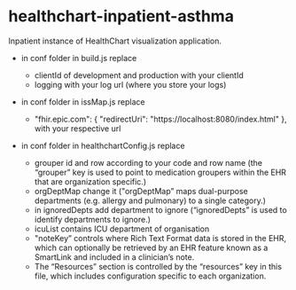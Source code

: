 # healthchart-inpatient-asthma
Inpatient instance of HealthChart visualization application.

- in conf folder in build.js replace
    - clientId of development and production with your clientId
    - logging with your log url (where you store your logs)

- in conf folder in issMap.js replace
    - "fhir.epic.com": {
        "redirectUri": "https://localhost:8080/index.html"
       }, with your respective url

- in conf folder in healthchartConfig.js replace 
    - grouper id and row according to your code and row name (the “grouper” key is used to point to medication groupers within the EHR that are 
      organization specific.)
    - orgDeptMap change it ("orgDeptMap” maps dual-purpose departments (e.g. allergy and pulmonary) to a single category.)
    - in ignoredDepts add department to ignore (“ignoredDepts” is used to identify departments to ignore.)
    - icuList contains ICU department of organisation
    - "noteKey” controls where Rich Text Format data is stored in the EHR, which can optionally be retrieved by an EHR feature known as a SmartLink and
      included in a clinician’s note.
    - The “Resources” section is controlled by the “resources” key in this file, which includes configuration specific to each organization.